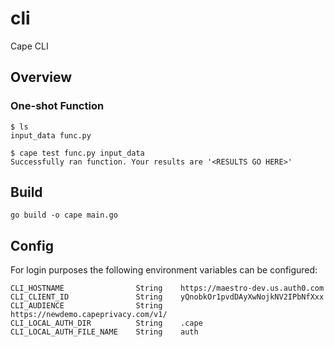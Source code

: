 # cli

Cape CLI

## Overview

### One-shot Function

```
$ ls
input_data func.py

$ cape test func.py input_data
Successfully ran function. Your results are '<RESULTS GO HERE>'
```

## Build

```
go build -o cape main.go
```
## Config
For login purposes the following environment variables can be configured:
```
CLI_HOSTNAME                String    https://maestro-dev.us.auth0.com
CLI_CLIENT_ID               String    yQnobkOr1pvdDAyXwNojkNV2IPbNfXxx
CLI_AUDIENCE                String    https://newdemo.capeprivacy.com/v1/
CLI_LOCAL_AUTH_DIR          String    .cape
CLI_LOCAL_AUTH_FILE_NAME    String    auth
```

